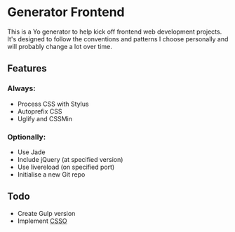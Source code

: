 # Generator Frontend

This is a Yo generator to help kick off frontend web development projects. It's designed to follow the conventions and patterns I choose personally and will probably change a lot over time.

## Features

### Always:
- Process CSS with Stylus
- Autoprefix CSS
- Uglify and CSSMin

### Optionally:
- Use Jade
- Include jQuery (at specified version)
- Use livereload (on specified port)
- Initialise a new Git repo

## Todo
- Create Gulp version
- Implement [CSSO](http://css.github.io/csso/)
